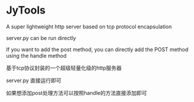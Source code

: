 # JyTools

A super lightweight http server based on tcp protocol encapsulation

server.py can be run directly

If you want to add the post method, you can directly add the POST method using the handle method

基于tcp协议封装的一个超级轻量化级的http服务器

server.py 直接运行即可

如果想添加post处理方法可以按照handle的方法直接添加即可
